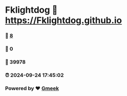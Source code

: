 # Fklightdog :link: https://Fklightdog.github.io 
### :page_facing_up: [8](https://Fklightdog.github.io/tag.html) 
### :speech_balloon: 0 
### :hibiscus: 39978 
### :alarm_clock: 2024-09-24 17:45:02 
### Powered by :heart: [Gmeek](https://github.com/Meekdai/Gmeek)
